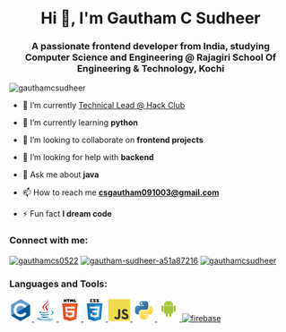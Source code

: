 <h1 align="center">Hi 👋, I'm Gautham C Sudheer</h1>
<h3 align="center">A passionate frontend developer from India, studying Computer Science and Engineering @ Rajagiri School Of Engineering & Technology, Kochi</h3>

<p align="left"> <img src="https://komarev.com/ghpvc/?username=gauthamcsudheer&label=Profile%20views&color=0e75b6&style=flat" alt="gauthamcsudheer" /> </p>

- 🔭 I’m currently [Technical Lead @ Hack Club](https://hackclubrset.tech/)

- 🌱 I’m currently learning **python**

- 👯 I’m looking to collaborate on **frontend projects**

- 🤝 I’m looking for help with **backend**

- 💬 Ask me about **java**

- 📫 How to reach me **csgautham091003@gmail.com**

- ⚡ Fun fact **I dream code**

<h3 align="left">Connect with me:</h3>
<p align="left">
<a href="https://twitter.com/gauthamcs0522" target="blank"><img align="center" src="https://raw.githubusercontent.com/rahuldkjain/github-profile-readme-generator/master/src/images/icons/Social/twitter.svg" alt="gauthamcs0522" height="30" width="40" /></a>
<a href="https://linkedin.com/in/gauthamsudheer" target="blank"><img align="center" src="https://raw.githubusercontent.com/rahuldkjain/github-profile-readme-generator/master/src/images/icons/Social/linked-in-alt.svg" alt="gautham-sudheer-a51a87216" height="30" width="40" /></a>
<a href="https://instagram.com/gauthamcsudheer" target="blank"><img align="center" src="https://raw.githubusercontent.com/rahuldkjain/github-profile-readme-generator/master/src/images/icons/Social/instagram.svg" alt="gauthamcsudheer" height="30" width="40" /></a>
</p>

<h3 align="left">Languages and Tools:</h3>
<p align="left"> <a href="https://www.cprogramming.com/" target="_blank" rel="noreferrer"> <img src="https://raw.githubusercontent.com/devicons/devicon/master/icons/c/c-original.svg" alt="c" width="40" height="40"/> </a> <a href="https://www.java.com" target="_blank" rel="noreferrer"> <img src="https://raw.githubusercontent.com/devicons/devicon/master/icons/java/java-original.svg" alt="java" width="40" height="40"/> </a> <a href="https://www.w3.org/html/" target="_blank" rel="noreferrer"> <img src="https://raw.githubusercontent.com/devicons/devicon/master/icons/html5/html5-original-wordmark.svg" alt="html5" width="40" height="40"/> </a> <a href="https://www.w3schools.com/css/" target="_blank" rel="noreferrer"> <img src="https://raw.githubusercontent.com/devicons/devicon/master/icons/css3/css3-original-wordmark.svg" alt="css3" width="40" height="40"/> </a> <a href="https://developer.mozilla.org/en-US/docs/Web/JavaScript" target="_blank" rel="noreferrer"> <img src="https://raw.githubusercontent.com/devicons/devicon/master/icons/javascript/javascript-original.svg" alt="javascript" width="40" height="40"/> </a> <a href="https://www.python.org" target="_blank" rel="noreferrer"> <img src="https://raw.githubusercontent.com/devicons/devicon/master/icons/python/python-original.svg" alt="python" width="40" height="40"/> </a> <a href="https://developer.android.com" target="_blank" rel="noreferrer"> <img src="https://raw.githubusercontent.com/devicons/devicon/master/icons/android/android-original-wordmark.svg" alt="android" width="40" height="40"/> </a>  <a href="https://firebase.google.com/" target="_blank" rel="noreferrer"> <img src="https://www.vectorlogo.zone/logos/firebase/firebase-icon.svg" alt="firebase" width="40" height="40"/> </a>   </p>
